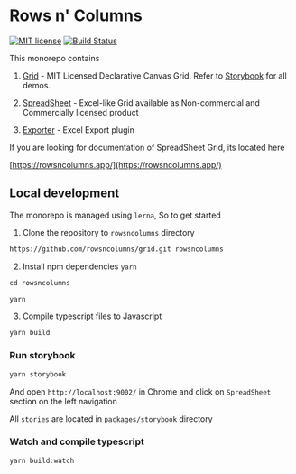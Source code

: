 # Rows n' Columns

[![MIT license](https://img.shields.io/badge/License-MIT-blue.svg)](https://lbesson.mit-license.org/) [![Build Status](https://travis-ci.org/rowsncolumns/grid.svg?branch=master)](https://travis-ci.org/rowsncolumns/grid)

This monorepo contains

1. [Grid](https://github.com/rowsncolumns/grid/tree/master/packages/grid) - MIT Licensed Declarative Canvas Grid. Refer to [Storybook](https://rowsncolumns.github.io/grid) for all demos.


2. [SpreadSheet](https://github.com/rowsncolumns/grid/tree/master/packages/spreadsheet) - Excel-like Grid available as Non-commercial and Commercially licensed product

3. [Exporter](https://github.com/rowsncolumns/grid/tree/master/packages/export) - Excel Export plugin




If you are looking for documentation of SpreadSheet Grid, its located here

[https://rowsncolumns.app/](https://rowsncolumns.app/)

## Local development

The monorepo is managed using `lerna`, So to get started

1. Clone the repository to `rowsncolumns` directory

```sh
https://github.com/rowsncolumns/grid.git rowsncolumns
```

2. Install npm dependencies `yarn`

```js
cd rowsncolumns

yarn
```

3. Compile typescript files to Javascript

```
yarn build
```

### Run storybook

```js
yarn storybook
```

And open `http://localhost:9002/` in Chrome and click on `SpreadSheet` section on the left navigation

All `stories` are located in `packages/storybook` directory

### Watch and compile typescript

```js
yarn build:watch
```